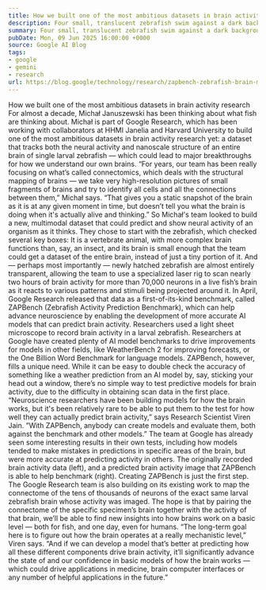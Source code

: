 ```yaml
---
title: How we built one of the most ambitious datasets in brain activity research
description: Four small, translucent zebrafish swim against a dark background
summary: Four small, translucent zebrafish swim against a dark background
pubDate: Mon, 09 Jun 2025 16:00:00 +0000
source: Google AI Blog
tags:
- google
- gemini
- research
url: https://blog.google/technology/research/zapbench-zebrafish-brain-mapping/
---
```


How we built one of the most ambitious datasets in brain activity research
For almost a decade, Michał Januszewski has been thinking about what fish are thinking about.
Michał is part of Google Research, which has been working with collaborators at HHMI Janelia and Harvard University to build one of the most ambitious datasets in brain activity research yet: a dataset that tracks both the neural activity and nanoscale structure of an entire brain of single larval zebrafish — which could lead to major breakthroughs for how we understand our own brains.
“For years, our team has been really focusing on what’s called connectomics, which deals with the structural mapping of brains — we take very high-resolution pictures of small fragments of brains and try to identify all cells and all the connections between them,” Michał says. “That gives you a static snapshot of the brain as it is at any given moment in time, but doesn’t tell you what the brain is doing when it's actually alive and thinking.”
So Michał's team looked to build a new, multimodal dataset that could predict and show neural activity of an organism as it thinks. They chose to start with the zebrafish, which checked several key boxes: It is a vertebrate animal, with more complex brain functions than, say, an insect, and its brain is small enough that the team could get a dataset of the entire brain, instead of just a tiny portion of it.
And — perhaps most importantly — newly hatched zebrafish are almost entirely transparent, allowing the team to use a specialized laser rig to scan nearly two hours of brain activity for more than 70,000 neurons in a live fish’s brain as it reacts to various patterns and stimuli being projected around it.
In April, Google Research released that data as a first-of-its-kind benchmark, called ZAPBench (Zebrafish Activity Prediction Benchmark), which can help advance neuroscience by enabling the development of more accurate AI models that can predict brain activity.
Researchers used a light sheet microscope to record brain activity in a larval zebrafish.
Researchers at Google have created plenty of AI model benchmarks to drive improvements for models in other fields, like WeatherBench 2 for improving forecasts, or the One Billion Word Benchmark for language models. ZAPBench, however, fills a unique need. While it can be easy to double check the accuracy of something like a weather prediction from an AI model by, say, sticking your head out a window, there’s no simple way to test predictive models for brain activity, due to the difficulty in obtaining scan data in the first place.
“Neuroscience researchers have been building models for how the brain works, but it's been relatively rare to be able to put them to the test for how well they can actually predict brain activity,” says Research Scientist Viren Jain. ”With ZAPBench, anybody can create models and evaluate them, both against the benchmark and other models.” The team at Google has already seen some interesting results in their own tests, including how models tended to make mistakes in predictions in specific areas of the brain, but were more accurate at predicting activity in others.
The originally recorded brain activity data (left), and a predicted brain activity image that ZAPBench is able to help benchmark (right).
Creating ZAPBench is just the first step. The Google Research team is also building on its existing work to map the connectome of the tens of thousands of neurons of the exact same larval zebrafish brain whose activity was imaged. The hope is that by pairing the connectome of the specific specimen’s brain together with the activity of that brain, we’ll be able to find new insights into how brains work on a basic level — both for fish, and one day, even for humans.
“The long-term goal here is to figure out how the brain operates at a really mechanistic level,” Viren says. “And if we can develop a model that’s better at predicting how all these different components drive brain activity, it’ll significantly advance the state of and our confidence in basic models of how the brain works — which could drive applications in medicine, brain computer interfaces or any number of helpful applications in the future.”